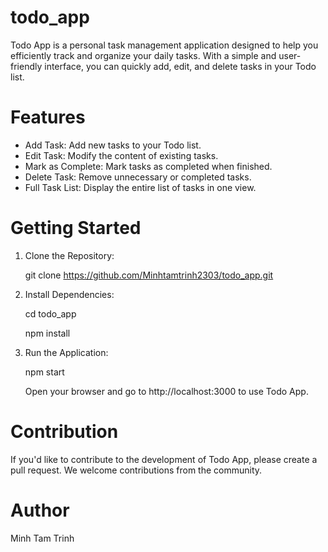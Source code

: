 # todo_app
Todo App is a personal task management application designed to help you efficiently track and organize your daily tasks. With a simple and user-friendly interface, you can quickly add, edit, and delete tasks in your Todo list.

# Features
- Add Task: Add new tasks to your Todo list.
- Edit Task: Modify the content of existing tasks.
- Mark as Complete: Mark tasks as completed when finished.
- Delete Task: Remove unnecessary or completed tasks.
- Full Task List: Display the entire list of tasks in one view.

# Getting Started
1. Clone the Repository:
   
   git clone https://github.com/Minhtamtrinh2303/todo_app.git

2. Install Dependencies:
   
   cd todo_app

   npm install

3. Run the Application:
   
   npm start

   Open your browser and go to http://localhost:3000 to use Todo App.

# Contribution
If you'd like to contribute to the development of Todo App, please create a pull request. We welcome contributions from the community.

# Author
Minh Tam Trinh
